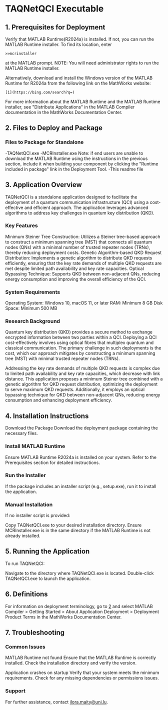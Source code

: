 # TAQNetQCI Executable

## 1. Prerequisites for Deployment

Verify that MATLAB Runtime(R2024a) is installed.
If not, you can run the MATLAB Runtime installer.
To find its location, enter

    >>mcrinstaller

at the MATLAB prompt.
NOTE: You will need administrator rights to run the MATLAB Runtime installer.

Alternatively, download and install the Windows version of the MATLAB Runtime for R2024a
from the following link on the MathWorks website:

    [1](https://bing.com/search?q=)
For more information about the MATLAB Runtime and the MATLAB Runtime installer, see
"Distribute Applications" in the MATLAB Compiler documentation
in the MathWorks Documentation Center.

## 2. Files to Deploy and Package

### Files to Package for Standalone

-TAQNetQCI.exe
-MCRInstaller.exe
    Note: if end users are unable to download the MATLAB Runtime using the
    instructions in the previous section, include it when building your
    component by clicking the "Runtime included in package" link in the
    Deployment Tool.
-This readme file

## 3. Application Overview
TAQNetQCI is a standalone application designed to facilitate the deployment of a quantum communication infrastructure (QCI) using a cost-effective and efficient approach. The application leverages advanced algorithms to address key challenges in quantum key distribution (QKD).

### Key Features
Minimum Steiner Tree Construction: Utilizes a Steiner tree-based approach to construct a minimum spanning tree (MST) that connects all quantum nodes (QNs) with a minimal number of trusted repeater nodes (TRNs), thereby reducing deployment costs.
Genetic Algorithm-based QKD Request Distribution: Implements a genetic algorithm to distribute QKD requests efficiently, ensuring that the key rate demands of multiple QKD requests are met despite limited path availability and key rate capacities.
Optical Bypassing Technique: Supports QKD between non-adjacent QNs, reducing energy consumption and improving the overall efficiency of the QCI.

### System Requirements
Operating System: Windows 10, macOS 11, or later
RAM: Minimum 8 GB
Disk Space: Minimum 500 MB

### Research Background
Quantum key distribution (QKD) provides a secure method to exchange encrypted information between two parties within a QCI. Deploying a QCI cost-effectively involves using optical fibres that multiplex quantum and classical communication. The primary challenge in such deployments is the cost, which our approach mitigates by constructing a minimum spanning tree (MST) with minimal trusted repeater nodes (TRNs).

Addressing the key rate demands of multiple QKD requests is complex due to limited path availability and key rate capacities, which decrease with link distance. This application proposes a minimum Steiner tree combined with a genetic algorithm for QKD request distribution, optimizing the deployment to serve maximum QKD requests. Additionally, it employs an optical bypassing technique for QKD between non-adjacent QNs, reducing energy consumption and enhancing deployment efficiency.

## 4. Installation Instructions
Download the Package
Download the deployment package containing the necessary files.

### Install MATLAB Runtime
Ensure MATLAB Runtime R2024a is installed on your system. Refer to the Prerequisites section for detailed instructions.

### Run the Installer
If the package includes an installer script (e.g., setup.exe), run it to install the application.

### Manual Installation
If no installer script is provided:

Copy TAQNetQCI.exe to your desired installation directory.
Ensure MCRInstaller.exe is in the same directory if the MATLAB Runtime is not already installed.

## 5. Running the Application
To run TAQNetQCI:

Navigate to the directory where TAQNetQCI.exe is located.
Double-click TAQNetQCI.exe to launch the application.

## 6. Definitions

For information on deployment terminology, go to
[2](https://www.mathworks.com/help) and select MATLAB Compiler >
Getting Started > About Application Deployment >
Deployment Product Terms in the MathWorks Documentation
Center.

## 7. Troubleshooting
### Common Issues
MATLAB Runtime not found
Ensure that the MATLAB Runtime is correctly installed. Check the installation directory and verify the version.

Application crashes on startup
Verify that your system meets the minimum requirements. Check for any missing dependencies or permissions issues.

### Support
For further assistance, contact ilora.maity@uni.lu.
